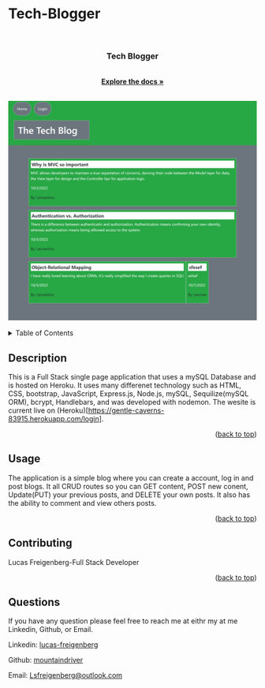 # Tech-Blogger
  <!-- PROJECT LOGO -->
  <br />
  <div align="center">
        <a href="https://github.com/mountaindriver/Tech-Blogger">
        </a>
        <h3 align="center">Tech Blogger</h3>
        <p align="center">
        <br>
        <a href="https://github.com/mountaindriver/Tech-Blogger"><strong>Explore the docs »</strong></a>
        <br />
        <br />
        </p>
  </div>

  ![Tech Blogger](img\screencapture-localhost-3001-2022-10-15-17_20_19.png)
  
  
  <!-- TABLE OF CONTENTS -->
  <details>
    <summary>Table of Contents</summary>
    <ol>
      <li><a href='#description'>Description</a></li>
      <li><a href='#usage'>Usage</a></li>
      <li><a href='#contributing'>Contributing</a></li>
      <li><a href='#questions'>Questions</a></li>
    </ol>
  </details>

  
  ## Description
  
  This is a Full Stack single page application that uses a mySQL Database and is hosted on Heroku.  It uses many differenet technology such as HTML, CSS, bootstrap, JavaScript, Express.js, Node.js, mySQL, Sequilize(mySQL ORM), bcrypt, Handlebars, and was developed with nodemon. The wesite is current live on (Heroku)[https://gentle-caverns-83915.herokuapp.com/login].
  
  
  <p align="right">(<a href="#readme-top">back to top</a>)</p>

  ## Usage
  
  The application is a simple blog where you can create a account, log in and post blogs.  It all CRUD routes so you can GET content, POST new conent, Update(PUT) your previous posts, and DELETE your own posts.  It also has the ability to comment and view others posts.
  
  <p align="right">(<a href="#readme-top">back to top</a>)</p>
  
  
  ## Contributing
  
  Lucas Freigenberg-Full Stack Developer
  
  <p align="right">(<a href="#readme-top">back to top</a>)</p>
  
  
  ## Questions
  
  If you have any question please feel free to reach me at eithr my at me Linkedin, Github, or Email.
  <p align="left">Linkedin: <a href="#https://www.linkedin.com/in/lucas-freigenberg-539338134/">lucas-freigenberg</a></p>
  <p align="left">Github: <a href="#https://github.com/mountaindriver">mountaindriver</a></p>
  <p align="left">Email: <a href="#Lsfreigenberg@outlook.com">Lsfreigenberg@outlook.com</a></p>